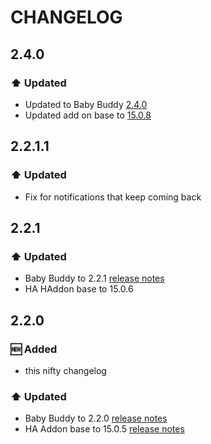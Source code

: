 # CHANGELOG

## 2.4.0
### :arrow_up: Updated
- Updated to Baby Buddy [2.4.0](https://github.com/babybuddy/babybuddy/releases/tag/v2.4.0)
- Updated add on base to [15.0.8](https://github.com/hassio-addons/addon-base/releases/tag/v15.0.8)

## 2.2.1.1

### :arrow_up: Updated
- Fix for notifications that keep coming back

## 2.2.1

### :arrow_up: Updated
- Baby Buddy to 2.2.1 [release notes](https://github.com/babybuddy/babybuddy/releases/tag/v2.2.1)
- HA HAddon base to 15.0.6

## 2.2.0

### :new: Added
- this nifty changelog

### :arrow_up: Updated
- Baby Buddy to 2.2.0 [release notes](https://github.com/babybuddy/babybuddy/releases/tag/v2.2.0)
- HA Addon base to 15.0.5 [release notes](https://github.com/hassio-addons/addon-base/releases/tag/v15.0.5)
